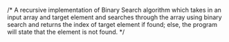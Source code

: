 /* A recursive implementation of Binary Search algorithm which takes in an input array and target element and searches through the array using binary search and returns the index of target element if found; else, the program will state that the element is not found. 
*/
